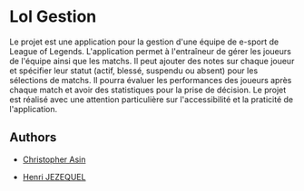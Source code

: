 # Lol Gestion

Le projet est une application pour la gestion d'une équipe de e-sport de League of Legends. L'application permet à l'entraîneur de gérer les joueurs de l'équipe ainsi que les matchs. Il peut ajouter des notes sur chaque joueur et spécifier leur statut (actif, blessé, suspendu ou absent) pour les sélections de matchs. Il pourra évaluer les performances des joueurs après chaque match et avoir des statistiques pour la prise de décision. Le projet est réalisé avec une attention particulière sur l'accessibilité et la praticité de l'application. 


## Authors

- [Christopher Asin](https://www.github.com/RiperPro03)


- [Henri JEZEQUEL](https://github.com/HenriJez)
